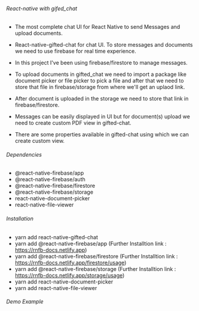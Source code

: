 ###### React-native with gifed_chat
- The most complete chat UI for React Native to send Messages and upload documents.

- React-native-gifted-chat for chat UI. To store messages and documents we need to use firebase for real time experience.
- In this project I've been using firebase/firestore to manage messages.
- To upload documents in gifted_chat we need to import a package like document picker or file picker to pick a file and after that we need to store that file in 
  firebase/storage from where we'll get an uplaod link.
- After document is uploaded in the storage we need to store that link in firebase/firestore.
- Messages can be easily displayed in UI but for document(s) upload we need to create custom PDF view in gifted-chat.
- There are some properties available in gifted-chat using which we can create custom view.

###### Dependencies

- @react-native-firebase/app
- @react-native-firebase/auth
- @react-native-firebase/firestore
- @react-native-firebase/storage
- react-native-document-picker
- react-native-file-viewer


###### Installation

- yarn add react-native-gifted-chat
- yarn add @react-native-firebase/app (Further Installtion link : https://rnfb-docs.netlify.app)
- yarn add @react-native-firebase/firestore (Further Installtion link : https://rnfb-docs.netlify.app/firestore/usage)
- yarn add @react-native-firebase/storage (Further Installtion link : https://rnfb-docs.netlify.app/storage/usage)
- yarn add react-native-document-picker
- yarn add react-native-file-viewer

###### Demo Example